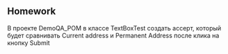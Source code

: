 ## Homework

В проекте DemoQA_POM  в классе TextBoxTest создать ассерт, который будет сравнивать Current address и Permanent Address после клика на кнопку Submit
